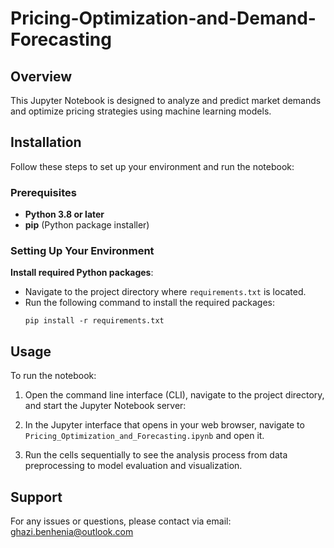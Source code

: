 # Pricing-Optimization-and-Demand-Forecasting
## Overview

This Jupyter Notebook is designed to analyze and predict market demands and optimize pricing strategies using machine learning models.

## Installation

Follow these steps to set up your environment and run the notebook:

### Prerequisites

- **Python 3.8 or later**
- **pip** (Python package installer)

### Setting Up Your Environment

**Install required Python packages**:
   - Navigate to the project directory where `requirements.txt` is located.
   - Run the following command to install the required packages:
     ```
     pip install -r requirements.txt
     ```

## Usage

To run the notebook:

1. Open the command line interface (CLI), navigate to the project directory, and start the Jupyter Notebook server:

2. In the Jupyter interface that opens in your web browser, navigate to `Pricing_Optimization_and_Forecasting.ipynb` and open it.

3. Run the cells sequentially to see the analysis process from data preprocessing to model evaluation and visualization.

## Support

For any issues or questions, please contact via email:
[ghazi.benhenia@outlook.com](mailto:ghazi.benhenia@outlook.com)

